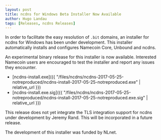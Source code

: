 ```yaml
---
layout: post
title: ncdns for Windows Beta Installer Now Available
author: Hugo Landau
tags: [Releases, ncdns Releases]
---
```


In order to facilitate the easy resolution of `.bit` domains, an installer for
ncdns for Windows has been under development. This installer automatically
installs and configures Namecoin Core, Unbound and ncdns.

An experimental binary release for this installer is now available. Interested
Namecoin users are encouraged to test the installer and report any issues they
encounter.

* [ncdns-install.exe]({{ "/files/ncdns/ncdns-2017-05-25-notreproduced/ncdns-install-2017-05-25-notreproduced.exe" | relative_url }})
* [ncdns-install.exe.sig]({{ "/files/ncdns/ncdns-2017-05-25-notreproduced/ncdns-install-2017-05-25-notreproduced.exe.sig" | relative_url }})

This release does not yet integrate the TLS integration support for ncdns under
development by Jeremy Rand. This will be incorporated in a future release.

The development of this installer was funded by NLnet.
